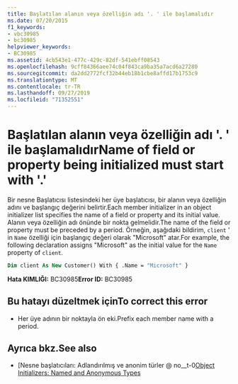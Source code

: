 ```yaml
---
title: Başlatılan alanın veya özelliğin adı '. ' ile başlamalıdır
ms.date: 07/20/2015
f1_keywords:
- vbc30985
- bc30985
helpviewer_keywords:
- BC30985
ms.assetid: 4cb543e1-477c-429c-82df-541ebff08543
ms.openlocfilehash: 9cff84366aee74c04f843ca9ba35a7acd6a27280
ms.sourcegitcommit: da2dd2772fcf32b44eb18b1cbe8affd17b1753c9
ms.translationtype: MT
ms.contentlocale: tr-TR
ms.lasthandoff: 09/27/2019
ms.locfileid: "71352551"
---
```

# <a name="name-of-field-or-property-being-initialized-must-start-with-"></a><span data-ttu-id="5e3ef-102">Başlatılan alanın veya özelliğin adı '. ' ile başlamalıdır</span><span class="sxs-lookup"><span data-stu-id="5e3ef-102">Name of field or property being initialized must start with '.'</span></span>
<span data-ttu-id="5e3ef-103">Bir nesne Başlatıcısı listesindeki her üye başlatıcısı, bir alanın veya özelliğin adını ve başlangıç değerini belirtir.</span><span class="sxs-lookup"><span data-stu-id="5e3ef-103">Each member initializer in an object initializer list specifies the name of a field or property and its initial value.</span></span> <span data-ttu-id="5e3ef-104">Alanın veya özelliğin adı önünde bir nokta gelmelidir.</span><span class="sxs-lookup"><span data-stu-id="5e3ef-104">The name of the field or property must be preceded by a period.</span></span> <span data-ttu-id="5e3ef-105">Örneğin, aşağıdaki bildirim, `client` ' in `Name` özelliği için başlangıç değeri olarak "Microsoft" atar.</span><span class="sxs-lookup"><span data-stu-id="5e3ef-105">For example, the following declaration assigns "Microsoft" as the initial value for the `Name` property of `client`.</span></span>  
  
```vb  
Dim client As New Customer() With { .Name = "Microsoft" }  
```  
  
 <span data-ttu-id="5e3ef-106">**Hata KIMLIĞI:** BC30985</span><span class="sxs-lookup"><span data-stu-id="5e3ef-106">**Error ID:** BC30985</span></span>  
  
## <a name="to-correct-this-error"></a><span data-ttu-id="5e3ef-107">Bu hatayı düzeltmek için</span><span class="sxs-lookup"><span data-stu-id="5e3ef-107">To correct this error</span></span>  
  
- <span data-ttu-id="5e3ef-108">Her üye adının bir noktayla ön eki.</span><span class="sxs-lookup"><span data-stu-id="5e3ef-108">Prefix each member name with a period.</span></span>  
  
## <a name="see-also"></a><span data-ttu-id="5e3ef-109">Ayrıca bkz.</span><span class="sxs-lookup"><span data-stu-id="5e3ef-109">See also</span></span>

- <span data-ttu-id="5e3ef-110">[Nesne başlatıcıları: Adlandırılmış ve anonim türler @ no__t-0</span><span class="sxs-lookup"><span data-stu-id="5e3ef-110">[Object Initializers: Named and Anonymous Types](../../visual-basic/programming-guide/language-features/objects-and-classes/object-initializers-named-and-anonymous-types.md)</span></span>
